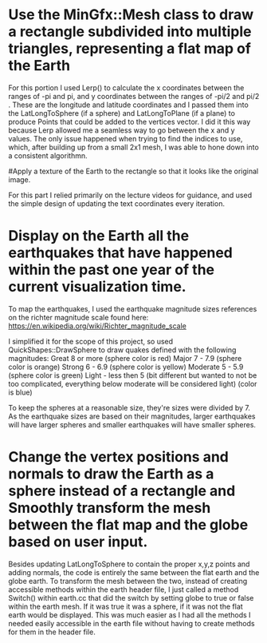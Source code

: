 
# Use the MinGfx::Mesh class to draw a rectangle subdivided into multiple triangles, representing a flat map of the Earth

For this portion I used Lerp() to calculate the x coordinates between the ranges of -pi and pi, and y coordinates between the ranges of
-pi/2 and pi/2 . These are the longitude and latitude coordinates and I passed them into the LatLongToSphere (if a sphere) and LatLongToPlane (if a plane)
to produce Points that could be added to the vertices vector.  I did it this way because Lerp allowed me
a seamless way to go between the x and y values. The only issue happened when trying to find the indices to use, which, after building up from a small 2x1 mesh, I was able to hone down into a consistent algorithmn.

#Apply a texture of the Earth to the rectangle so that it looks like the original image.

For this part I relied primarily on the lecture videos for guidance, and used the simple design of updating the text coordinates every iteration.

# Display on the Earth all the earthquakes that have happened within the past one year of the current visualization time.

To map the earthquakes, I used the earthquake magnitude sizes references on the richter magnitude scale found here: https://en.wikipedia.org/wiki/Richter_magnitude_scale

I simplified it for the scope of this project, so used QuickShapes::DrawSphere to draw quakes defined with the following magnitudes:
Great	8 or more  (sphere color is red)
Major	7 - 7.9    (sphere color is orange)
Strong	6 - 6.9  (sphere color is yellow)
Moderate	5 - 5.9  (sphere color is green)
Light	- less then 5 (bit different but wanted to not be too complicated, everything below moderate will be considered light) (color is blue)

To keep the spheres at a reasonable size, they're sizes were divided by 7. As the earthquake sizes are based on their magnitudes, larger earthquakes will
have larger spheres and smaller earthquakes will have smaller spheres.

# Change the vertex positions and normals to draw the Earth as a sphere instead of a rectangle and Smoothly transform the mesh between the flat map and the globe based on user input.

Besides updating LatLongToSphere to contain the proper x,y,z points and adding normals, the code is entirely the
same between the flat earth and the globe earth. To transform the mesh between the two, instead of creating accessible methods within the earth header file, I just called a method Switch() within earth.cc that did the switch by setting globe to true or false within the earth mesh. If it was true it was a sphere, if it was not the flat earth would be displayed. This was much easier as I had all the methods I needed easily accessible in the earth file without having to create methods for
them in the header file.
